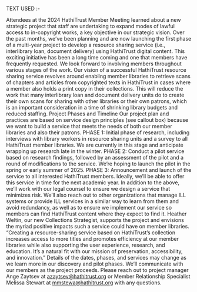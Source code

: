 TEXT USED :-

Attendees at the 2024 HathiTrust Member Meeting learned about a new strategic project that staff are undertaking to expand modes of lawful access to in-copyright works, a key objective in our strategic vision. Over the past months, we’ve been planning and are now launching the first phase of a multi-year project to develop a resource sharing service (i.e., interlibrary loan, document delivery) using HathiTrust digital content. This exciting initiative has been a long time coming and one that members have frequently requested. We look forward to involving members throughout various stages of the work.
Our vision of a successful HathiTrust resource sharing service revolves around enabling member libraries to retrieve scans of chapters and articles from copyrighted texts in HathiTrust in cases where a member also holds a print copy in their collections. This will reduce the work that many interlibrary loan and document delivery units do to create their own scans for sharing with other libraries or their own patrons, which is an important consideration in a time of shrinking library budgets and reduced staffing.
Project Phases and Timeline
Our project plan and practices are based on service design principles (see callout box) because we want to build a service that meets the needs of both our member libraries and also their patrons.
PHASE 1: Initial phase of research, including interviews with library workers in resource sharing units and a survey to all HathiTrust member libraries. We are currently in this stage and anticipate wrapping up research late in the winter.
PHASE 2: Conduct a pilot service based on research findings, followed by an assessment of the pilot and a round of modifications to the service. We’re hoping to launch the pilot in the spring or early summer of 2025.
PHASE 3: Announcement and launch of the service to all interested HathiTrust members. Ideally, we’ll be able to offer this service in time for the next academic year.
In addition to the above, we’ll work with our legal counsel to ensure we design a service that minimizes risk. We’ll also reach out to other organizations that manage ILL systems or provide ILL services in a similar way to learn from them and avoid redundancy, as well as to ensure we implement our service so members can find HathiTrust content where they expect to find it.
Heather Weltin, our new Collections Strategist, supports the project and envisions the myriad positive impacts such a service could have on member libraries. “Creating a resource-sharing service based on HathiTrust’s collection increases access to more titles and promotes efficiency at our member libraries while also supporting the user experience, research, and education. It’s a natural fit with our mission of preservation, accessibility, and innovation.”
Details of the dates, phases, and services may change as we learn more in our discovery and pilot phases. We’ll communicate with our members as the project proceeds. Please reach out to project manager Ange Zaytsev at azaytsev@hathitrust.org or Member Relationship Specialist Melissa Stewart at mmstewa@hathitrust.org with any questions.